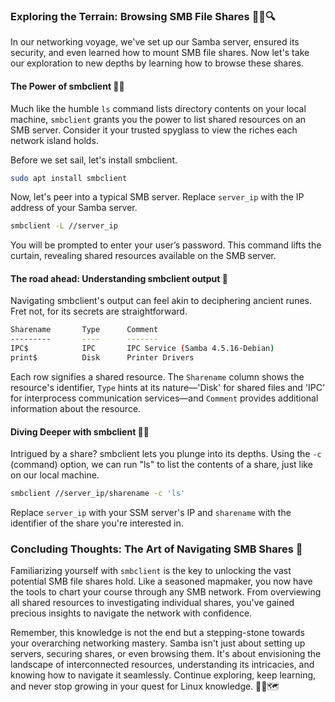 ### Exploring the Terrain: Browsing SMB File Shares 🕵️‍♂️🔍

In our networking voyage, we've set up our Samba server, ensured its security, and even learned how to mount SMB file shares. Now let's take our exploration to new depths by learning how to browse these shares.

#### The Power of smbclient 🧑‍💻

Much like the humble `ls` command lists directory contents on your local machine, `smbclient` grants you the power to list shared resources on an SMB server. Consider it your trusted spyglass to view the riches each network island holds.

Before we set sail, let's install smbclient.

```bash
sudo apt install smbclient
```

Now, let's peer into a typical SMB server. Replace `server_ip` with the IP address of your Samba server.

```bash
smbclient -L //server_ip
```

You will be prompted to enter your user’s password. This command lifts the curtain, revealing shared resources available on the SMB server.

#### The road ahead: Understanding smbclient output 🧭

Navigating smbclient's output can feel akin to deciphering ancient runes. Fret not, for its secrets are straightforward.

```bash
Sharename       Type      Comment
---------       ----      -------
IPC$            IPC       IPC Service (Samba 4.5.16-Debian)
print$          Disk      Printer Drivers
```

Each row signifies a shared resource. The `Sharename` column shows the resource's identifier, `Type` hints at its nature—'Disk' for shared files and 'IPC' for interprocess communication services—and `Comment` provides additional information about the resource.

#### Diving Deeper with smbclient 🏊‍♂️

Intrigued by a share? smbclient lets you plunge into its depths. Using the `-c` (command) option, we can run "ls" to list the contents of a share, just like on our local machine.

```bash
smbclient //server_ip/sharename -c 'ls'
```

Replace `server_ip` with your SSM server's IP and `sharename` with the identifier of the share you're interested in.

### Concluding Thoughts: The Art of Navigating SMB Shares 🌠

Familiarizing yourself with `smbclient` is the key to unlocking the vast potential SMB file shares hold. Like a seasoned mapmaker, you now have the tools to chart your course through any SMB network. From overviewing all shared resources to investigating individual shares, you've gained precious insights to navigate the network with confidence.

Remember, this knowledge is not the end but a stepping-stone towards your overarching networking mastery. Samba isn't just about setting up servers, securing shares, or even browsing them. It's about envisioning the landscape of interconnected resources, understanding its intricacies, and knowing how to navigate it seamlessly. Continue exploring, keep learning, and never stop growing in your quest for Linux knowledge. 🚀🐧🗺️